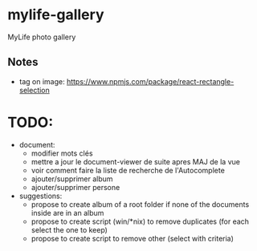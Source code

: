 # mylife-gallery
MyLife photo gallery

## Notes
 - tag on image: https://www.npmjs.com/package/react-rectangle-selection

# TODO:
 - document:
   - modifier mots clés
    - mettre a jour le document-viewer de suite apres MAJ de la vue
    - voir comment faire la liste de recherche de l'Autocomplete
   - ajouter/supprimer album
   - ajouter/supprimer persone
 - suggestions:
   - propose to create album of a root folder if none of the documents inside are in an album
   - propose to create script (win/\*nix) to remove duplicates (for each select the one to keep)
   - propose to create script to remove other (select with criteria)
